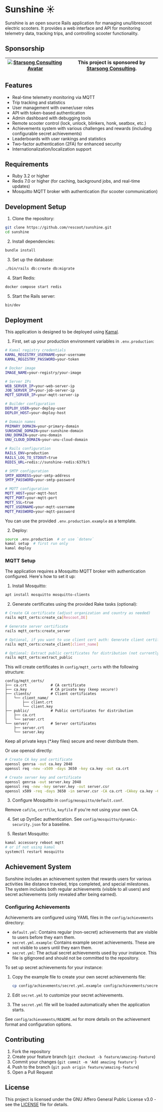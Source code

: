 # Sunshine ☀️

Sunshine is an open source Rails application for managing unu/librescoot electric scooters. It provides a web interface and API for monitoring telemetry data, tracking trips, and controlling scooter functionality.

## Sponsorship

| [![Starsong Consulting Avatar](https://avatars.githubusercontent.com/u/166622226?s=48)](https://starsong.eu/) | This project is sponsored by [Starsong Consulting](https://starsong.eu/). |
|-|-|

## Features

- Real-time telemetry monitoring via MQTT
- Trip tracking and statistics
- User management with owner/user roles
- API with token-based authentication
- Admin dashboard with debugging tools
- Remote scooter control (lock, unlock, blinkers, honk, seatbox, etc.)
- Achievements system with various challenges and rewards (including configurable secret achievements)
- Leaderboards with user rankings and statistics
- Two-factor authentication (2FA) for enhanced security
- Internationalization/localization support

## Requirements

- Ruby 3.2 or higher
- Redis 7.0 or higher (for caching, background jobs, and real-time updates)
- Mosquitto MQTT broker with authentication (for scooter communication)

## Development Setup

1. Clone the repository:
```bash
git clone https://github.com/rescoot/sunshine.git
cd sunshine
```

2. Install dependencies:
```bash
bundle install
```

3. Set up the database:
```bash
./bin/rails db:create db:migrate
```

4. Start Redis:
```bash
docker compose start redis
```

5. Start the Rails server:
```bash
bin/dev
```

## Deployment

This application is designed to be deployed using [Kamal](https://kamal-deploy.org/). 

1. First, set up your production environment variables in `.env.production`:
```bash
# Kamal registry credentials
KAMAL_REGISTRY_USERNAME=your-username
KAMAL_REGISTRY_PASSWORD=your-token

# Docker image
IMAGE_NAME=your-registry/your-image

# Server IPs
WEB_SERVER_IP=your-web-server-ip
JOB_SERVER_IP=your-job-server-ip
MQTT_SERVER_IP=your-mqtt-server-ip

# Builder configuration
DEPLOY_USER=your-deploy-user
DEPLOY_HOST=your-deploy-host

# Domain names
PRIMARY_DOMAIN=your-primary-domain
SUNSHINE_DOMAIN=your-sunshine-domain
UNU_DOMAIN=your-unu-domain
UNU_CLOUD_DOMAIN=your-unu-cloud-domain

# Rails configuration
RAILS_ENV=production
RAILS_LOG_TO_STDOUT=true
REDIS_URL=redis://sunshine-redis:6379/1

# SMTP configuration
SMTP_ADDRESS=your-smtp-address
SMTP_PASSWORD=your-smtp-password

# MQTT configuration
MQTT_HOST=your-mqtt-host
MQTT_PORT=your-mqtt-port
MQTT_SSL=true
MQTT_USERNAME=your-mqtt-username
MQTT_PASSWORD=your-mqtt-password
```

You can use the provided `.env.production.example` as a template.

2. Deploy:
```bash
source .env.production  # or use `dotenv`
kamal setup  # first run only
kamal deploy
```

### MQTT Setup

The application requires a Mosquitto MQTT broker with authentication configured. Here's how to set it up:

1. Install Mosquitto:
```bash
apt install mosquitto mosquitto-clients
```

2. Generate certificates using the provided Rake tasks (optional):
```bash
# Create CA certificate (adjust organization and country as needed)
rails mqtt_certs:create_ca[Rescoot,DE]

# Generate server certificate
rails mqtt_certs:create_server

# Optional, if you want to use client cert auth: Generate client certificate (for each client)
rails mqtt_certs:create_client[client_name]

# Optional: Extract public certificates for distribution (not currently needed)
rails mqtt_certs:extract_public
```

This will create certificates in `config/mqtt_certs` with the following structure:
```
config/mqtt_certs/
├── ca.crt           # CA certificate
├── ca.key           # CA private key (keep secure!)
├── clients/         # Client certificates
│   └── client_name/
│       ├── client.crt
│       └── client.key
├── public/          # Public certificates for distribution
│   ├── ca.crt
│   └── server.crt
└── server/          # Server certificates
    ├── server.crt
    └── server.key
```

Keep all private keys (*.key files) secure and never distribute them.

Or use openssl directly:
```bash
# Create CA key and certificate
openssl genrsa -out ca.key 2048
openssl req -new -x509 -days 3650 -key ca.key -out ca.crt

# Create server key and certificate
openssl genrsa -out server.key 2048
openssl req -new -key server.key -out server.csr
openssl x509 -req -days 3650 -in server.csr -CA ca.crt -CAkey ca.key -CAcreateserial -out server.crt
```

3. Configure Mosquitto in `config/mosquitto/default.conf`.

Remove `cafile`, `certfile`, `keyfile` if you're not using your own CA.

4. Set up DynSec authentication. See `config/mosquitto/dynamic-security.json` for a baseline.

5. Restart Mosquitto:
```bash
kamal accessory reboot mqtt
# or if not using kamal
systemctl restart mosquitto
```

## Achievement System

Sunshine includes an achievement system that rewards users for various activities like distance traveled, trips completed, and special milestones. The system includes both regular achievements (visible to all users) and secret achievements (only revealed after being earned).

### Configuring Achievements

Achievements are configured using YAML files in the `config/achievements` directory:

- `default.yml`: Contains regular (non-secret) achievements that are visible to users before they earn them.
- `secret.yml.example`: Contains example secret achievements. These are not visible to users until they earn them.
- `secret.yml`: The actual secret achievements used by your instance. This file is gitignored and should not be committed to the repository.

To set up secret achievements for your instance:

1. Copy the example file to create your own secret achievements file:
   ```bash
   cp config/achievements/secret.yml.example config/achievements/secret.yml
   ```

2. Edit `secret.yml` to customize your secret achievements.

3. The `secret.yml` file will be loaded automatically when the application starts.

See `config/achievements/README.md` for more details on the achievement format and configuration options.

## Contributing

1. Fork the repository
2. Create your feature branch (`git checkout -b feature/amazing-feature`)
3. Commit your changes (`git commit -m 'Add amazing feature'`)
4. Push to the branch (`git push origin feature/amazing-feature`)
5. Open a Pull Request

## License

This project is licensed under the GNU Affero General Public License v3.0 - see the [LICENSE](LICENSE) file for details.
